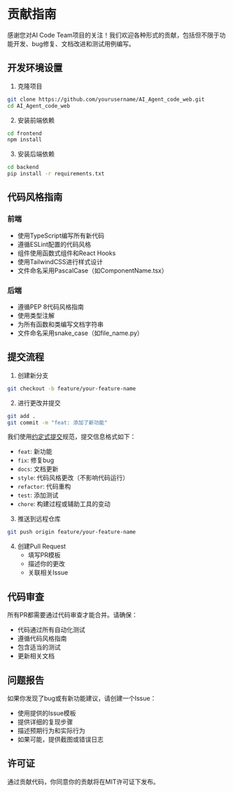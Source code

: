 # 贡献指南

感谢您对AI Code Team项目的关注！我们欢迎各种形式的贡献，包括但不限于功能开发、bug修复、文档改进和测试用例编写。

## 开发环境设置

1. 克隆项目
```bash
git clone https://github.com/yourusername/AI_Agent_code_web.git
cd AI_Agent_code_web
```

2. 安装前端依赖
```bash
cd frontend
npm install
```

3. 安装后端依赖
```bash
cd backend
pip install -r requirements.txt
```

## 代码风格指南

### 前端
- 使用TypeScript编写所有新代码
- 遵循ESLint配置的代码风格
- 组件使用函数式组件和React Hooks
- 使用TailwindCSS进行样式设计
- 文件命名采用PascalCase（如ComponentName.tsx）

### 后端
- 遵循PEP 8代码风格指南
- 使用类型注解
- 为所有函数和类编写文档字符串
- 文件命名采用snake_case（如file_name.py）

## 提交流程

1. 创建新分支
```bash
git checkout -b feature/your-feature-name
```

2. 进行更改并提交
```bash
git add .
git commit -m "feat: 添加了新功能"
```

我们使用[约定式提交](https://www.conventionalcommits.org/)规范，提交信息格式如下：
- `feat`: 新功能
- `fix`: 修复bug
- `docs`: 文档更新
- `style`: 代码风格更改（不影响代码运行）
- `refactor`: 代码重构
- `test`: 添加测试
- `chore`: 构建过程或辅助工具的变动

3. 推送到远程仓库
```bash
git push origin feature/your-feature-name
```

4. 创建Pull Request
   - 填写PR模板
   - 描述你的更改
   - 关联相关Issue

## 代码审查

所有PR都需要通过代码审查才能合并。请确保：
- 代码通过所有自动化测试
- 遵循代码风格指南
- 包含适当的测试
- 更新相关文档

## 问题报告

如果你发现了bug或有新功能建议，请创建一个Issue：
- 使用提供的Issue模板
- 提供详细的复现步骤
- 描述预期行为和实际行为
- 如果可能，提供截图或错误日志

## 许可证

通过贡献代码，你同意你的贡献将在MIT许可证下发布。 